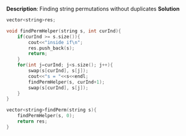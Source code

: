 **Description**: Finding string permutations without duplicates
**Solution**
```C++
vector<string>res;

void findPermHelper(string s, int curInd){
    if(curInd >= s.size()){
        cout<<"inside if\n";
        res.push_back(s);
        return;
    }
    for(int j=curInd; j<s.size(); j++){
        swap(s[curInd], s[j]);
        cout<<"s = "<<s<<endl;
        findPermHelper(s, curInd+1);
        swap(s[curInd], s[j]);
    }
}

vector<string>findPerm(string s){
    findPermHelper(s, 0);
    return res;
}
```